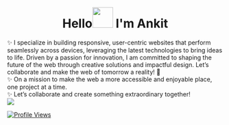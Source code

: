 <h1 align="center">Hello<a href="https://avipatilweb.ml/"><img src="https://i.imgur.com/jR6uH3u.gif" width="48"></a> I'm Ankit</h1>
✨ I specialize in building responsive, user-centric websites that perform seamlessly across devices, leveraging the latest technologies to bring ideas to life. Driven by a passion for innovation, I am committed to shaping the future of the web through creative solutions and impactful design. Let’s collaborate and make the web of tomorrow a reality! 🚀<br>
✨ On a mission to make the web a more accessible and enjoyable place, one project at a time.<br>
✨ Let’s collaborate and create something extraordinary together!   <br>
<a href="mailto:ankit0839483@gmail.com"><img src="https://img.shields.io/badge/gmail-%23DD0031.svg?&style=for-the-badge&logo=gmail&logoColor=white"/></a>



  [![Profile Views](https://komarev.com/ghpvc/?username=ankit8394&color=blue&style=for-the-badge)](https://github.com/ankit8394)


<!---
ankit8394/ankit8394 is a ✨ special ✨ repository because its `README.md` (this file) appears on your GitHub profile.
You can click the Preview link to take a look at your changes.
--->
